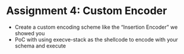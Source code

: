 # Assignment 4: Custom Encoder

- Create a custom encoding scheme like the “Insertion Encoder” we showed you 
- PoC with using execve-stack as the shellcode to encode with your schema and execute 
